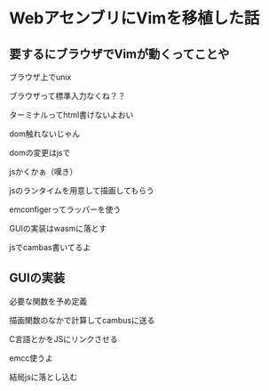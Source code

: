 # WebアセンブリにVimを移植した話

## 要するにブラウザでVimが動くってことや

ブラウザ上でunix

ブラウザって標準入力なくね？？

ターミナルってhtml書けないよおい

dom触れないじゃん

domの変更はjsで

jsかくかぁ（嘆き）

jsのランタイムを用意して描画してもらう

emconfigerってラッパーを使う

GUIの実装はwasmに落とす

jsでcambas書いてるよ

## GUIの実装

必要な関数を予め定義

描画関数のなかで計算してcambusに送る

C言語とかをJSにリンクさせる

emcc使うよ

結局jsに落とし込む


